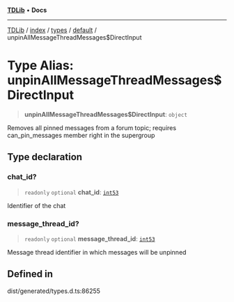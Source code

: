 [**TDLib**](../../../../../../README.md) • **Docs**

***

[TDLib](../../../../../../modules.md) / [index](../../../../../README.md) / [types](../../../README.md) / [default](../README.md) / unpinAllMessageThreadMessages$DirectInput

# Type Alias: unpinAllMessageThreadMessages$DirectInput

> **unpinAllMessageThreadMessages$DirectInput**: `object`

Removes all pinned messages from a forum topic; requires can_pin_messages member right in the supergroup

## Type declaration

### chat\_id?

> `readonly` `optional` **chat\_id**: [`int53`](int53-1.md)

Identifier of the chat

### message\_thread\_id?

> `readonly` `optional` **message\_thread\_id**: [`int53`](int53-1.md)

Message thread identifier in which messages will be unpinned

## Defined in

dist/generated/types.d.ts:86255
